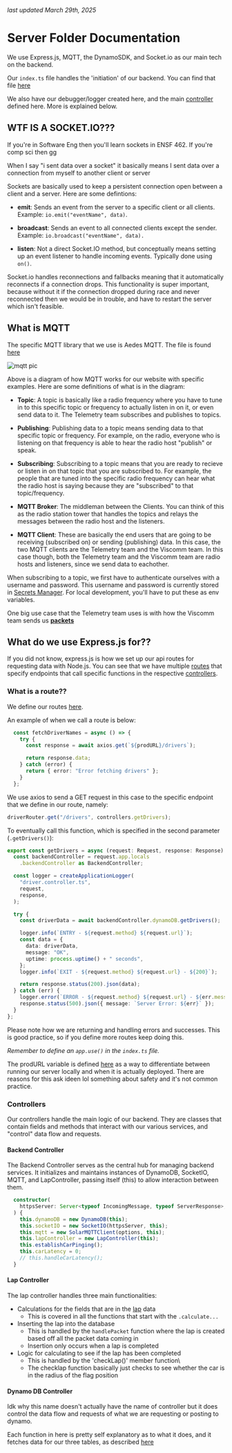 _last updated March 29th, 2025_

# Server Folder Documentation

We use Express.js, MQTT, the DynamoSDK, and Socket.io as our main tech on the backend.

Our `index.ts` file handles the 'initiation' of our backend. You can find that file [here](../packages/server/src/index.ts)

We also have our debugger/logger created here, and the main [controller](#controllers) defined here. More is explained below.

## WTF IS A SOCKET.IO???

If you're in Software Eng then you'll learn sockets in ENSF 462. If you're comp sci then gg

When I say "i sent data over a socket" it basically means I sent data over a connection from myself to another client or server

Sockets are basically used to keep a persistent connection open between a client and a server. Here are some defintions:

- **emit**: Sends an event from the server to a specific client or all clients. Example: `io.emit("eventName", data)`.

- **broadcast**: Sends an event to all connected clients except the sender. Example: `io.broadcast("eventName", data).`

- **listen**: Not a direct Socket.IO method, but conceptually means setting up an event listener to handle incoming events. Typically done using `on()`.

Socket.io handles reconnections and fallbacks meaning that it automatically reconnects if a connection drops. This functionality is super important, because without it if the connection dropped during race and never reconnected then we would be in trouble, and have to restart the server which isn't feasible.

## What is MQTT

The specific MQTT library that we use is Aedes MQTT. The file is found [here](../packages/server/src/aedes.ts)

![mqtt pic](https://i.imgur.com/Zs8WnP6.png)

Above is a diagram of how MQTT works for our website with specific examples. Here are some definitions of what is in the diagram:

- **Topic**: A topic is basically like a radio frequency where you have to tune in to this specific topic or frequency to actually listen in on it, or even send data to it. The Telemetry team subscribes and publishes to topics.

- **Publishing**: Publishing data to a topic means sending data to that specific topic or frequency. For example, on the radio, everyone who is listening on that frequency is able to hear the radio host "publish" or speak.

- **Subscribing**: Subscribing to a topic means that you are ready to recieve or listen in on that topic that you are subscribed to. For example, the people that are tuned into the specific radio frequency can hear what the radio host is saying because they are "subscribed" to that topic/frequency.

- **MQTT Broker**: The middleman between the Clients. You can think of this as the radio station tower that handles the topics and relays the messages between the radio host and the listeners.

- **MQTT Client**: These are basically the end users that are going to be receiving (subscribed on) or sending (publishing) data. In this case, the two MQTT clients are the Telemetry team and the Viscomm team. In this case though, both the Telemetry team and the Viscomm team are radio hosts and listeners, since we send data to eachother.

When subscribing to a topic, we first have to authenticate ourselves with a username and password. This username and password is currently stored in [Secrets Manager](./AMPLIFY.md#what-aws-services-do-we-use). For local development, you'll have to put these as env variables.

One big use case that the Telemetry team uses is with how the Viscomm team sends us [**packets**](README.md#Packets)

## What do we use Express.js for??

If you did not know, express.js is how we set up our api routes for requesting data with Node.js. You can see that we have multiple [routes](./SERVER.md#what-is-a-route) that specify endpoints that call specific functions in the respective [controllers](./SERVER.md#controllers).

### What is a route??

We define our routes [here](../packages/server/src/routes/).

An example of when we call a route is below:

```typescript
  const fetchDriverNames = async () => {
    try {
      const response = await axios.get(`${prodURL}/drivers`);

      return response.data;
    } catch (error) {
      return { error: "Error fetching drivers" };
    }
  };
```

We use axios to send a GET request in this case to the specific endpoint that we define in our route, namely:

```typescript
driverRouter.get("/drivers", controllers.getDrivers);
```

To eventually call this function, which is specified in the second parameter (`.getDrivers()`):

```typescript
export const getDrivers = async (request: Request, response: Response) => {
  const backendController = request.app.locals
    .backendController as BackendController;

  const logger = createApplicationLogger(
    "driver.controller.ts",
    request,
    response,
  );

  try {
    const driverData = await backendController.dynamoDB.getDrivers();

    logger.info(`ENTRY - ${request.method} ${request.url}`);
    const data = {
      data: driverData,
      message: "OK",
      uptime: process.uptime() + " seconds",
    };
    logger.info(`EXIT - ${request.method} ${request.url} - ${200}`);

    return response.status(200).json(data);
  } catch (err) {
    logger.error(`ERROR - ${request.method} ${request.url} - ${err.message}`);
    response.status(500).json({ message: `Server Error: ${err}` });
  }
};
```

Please note how we are returning and handling errors and successes. This is good practice, so if you define more routes keep doing this.

_Remember to define an `app.use()` in the `index.ts` file._

The prodURL variable is defined [here](../packages/shared/src/prodFlag.ts) as a way to differentiate between running our server locally and when it is actually deployed. There are reasons for this ask ideen lol something about safety and it's not common practice.

### Controllers

Our controllers handle the main logic of our backend. They are classes that contain fields and methods that interact with our various services, and "control" data flow and requests.

#### Backend Controller

The Backend Controller serves as the central hub for managing backend services. It initializes and maintains instances of DynamoDB, SocketIO, MQTT, and LapController, passing itself (this) to allow interaction between them.

```typescript
  constructor(
    httpsServer: Server<typeof IncomingMessage, typeof ServerResponse>,
  ) {
    this.dynamoDB = new DynamoDB(this);
    this.socketIO = new SocketIO(httpsServer, this);
    this.mqtt = new SolarMQTTClient(options, this);
    this.lapController = new LapController(this);
    this.establishCarPinging();
    this.carLatency = 0;
    // this.handleCarLatency();
  }
```

#### Lap Controller

The lap controller handles three main functionalities:

- Calculations for the fields that are in the [lap](TELEMETRY.md#lap) data
  - This is covered in all the functions that start with the `.calculate...`
- Inserting the lap into the database
  - This is handled by the `handlePacket` function where the lap is created based off all the packet data coming in
  - Insertion only occurs when a lap is completed
- Logic for calculating to see if the lap has been completed
  - This is handled by the 'checkLap()' member function\
  - The checklap function basically just checks to see whether the car is in the radius of the flag position

#### Dynamo DB Controller

Idk why this name doesn't actually have the name of controller but it does control the data flow and requests of what we are requesting or posting to dynamo.

Each function in here is pretty self explanatory as to what it does, and it fetches data for our three tables, as described [here](./AMPLIFY.md#our-tables)

